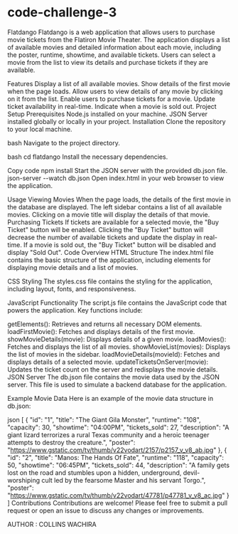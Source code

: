 # code-challenge-3
Flatdango
Flatdango is a web application that allows users to purchase movie tickets from the Flatiron Movie Theater. The application displays a list of available movies and detailed information about each movie, including the poster, runtime, showtime, and available tickets. Users can select a movie from the list to view its details and purchase tickets if they are available.

Features
Display a list of all available movies.
Show details of the first movie when the page loads.
Allow users to view details of any movie by clicking on it from the list.
Enable users to purchase tickets for a movie.
Update ticket availability in real-time.
Indicate when a movie is sold out.
Project Setup
Prerequisites
Node.js installed on your machine.
JSON Server installed globally or locally in your project.
Installation
Clone the repository to your local machine.

bash
Navigate to the project directory.

bash
cd flatdango
Install the necessary dependencies.


Copy code
npm install
Start the JSON server with the provided db.json file.
 json-server --watch db.json
Open index.html in your web browser to view the application.

Usage
Viewing Movies
When the page loads, the details of the first movie in the database are displayed.
The left sidebar contains a list of all available movies. Clicking on a movie title will display the details of that movie.
Purchasing Tickets
If tickets are available for a selected movie, the "Buy Ticket" button will be enabled.
Clicking the "Buy Ticket" button will decrease the number of available tickets and update the display in real-time.
If a movie is sold out, the "Buy Ticket" button will be disabled and display "Sold Out".
Code Overview
HTML Structure
The index.html file contains the basic structure of the application, including elements for displaying movie details and a list of movies.

CSS Styling
The styles.css file contains the styling for the application, including layout, fonts, and responsiveness.

JavaScript Functionality
The script.js file contains the JavaScript code that powers the application. Key functions include:

getElements(): Retrieves and returns all necessary DOM elements.
loadFirstMovie(): Fetches and displays details of the first movie.
showMovieDetails(movie): Displays details of a given movie.
loadMovies(): Fetches and displays the list of all movies.
showMovieList(movies): Displays the list of movies in the sidebar.
loadMovieDetails(movieId): Fetches and displays details of a selected movie.
updateTicketsOnServer(movie): Updates the ticket count on the server and redisplays the movie details.
JSON Server
The db.json file contains the movie data used by the JSON server. This file is used to simulate a backend database for the application.

Example Movie Data
Here is an example of the movie data structure in db.json:

json
[
  {
    "id": "1",
    "title": "The Giant Gila Monster",
    "runtime": "108",
    "capacity": 30,
    "showtime": "04:00PM",
    "tickets_sold": 27,
    "description": "A giant lizard terrorizes a rural Texas community and a heroic teenager attempts to destroy the creature.",
    "poster": "https://www.gstatic.com/tv/thumb/v22vodart/2157/p2157_v_v8_ab.jpg"
  },
  {
    "id": "2",
    "title": "Manos: The Hands Of Fate",
    "runtime": "118",
    "capacity": 50,
    "showtime": "06:45PM",
    "tickets_sold": 44,
    "description": "A family gets lost on the road and stumbles upon a hidden, underground, devil-worshiping cult led by the fearsome Master and his servant Torgo.",
    "poster": "https://www.gstatic.com/tv/thumb/v22vodart/47781/p47781_v_v8_ac.jpg"
  }
]
Contributions
Contributions are welcome! Please feel free to submit a pull request or open an issue to discuss any changes or improvements.

AUTHOR : COLLINS WACHIRA


